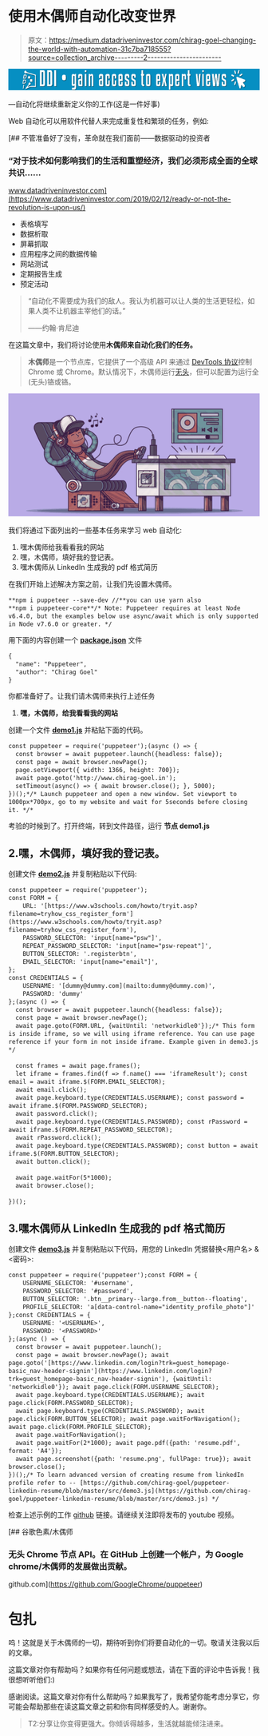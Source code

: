 # 使用木偶师自动化改变世界

> 原文：<https://medium.datadriveninvestor.com/chirag-goel-changing-the-world-with-automation-31c7ba718555?source=collection_archive---------2----------------------->

[![](img/e0365ebe01f78ffc143273859bd780bd.png)](http://www.track.datadriveninvestor.com/1B9E)

—自动化将继续重新定义你的工作(这是一件好事)

Web 自动化可以用软件代替人来完成重复性和繁琐的任务，例如:

[](https://www.datadriveninvestor.com/2019/02/12/ready-or-not-the-revolution-is-upon-us/) [## 不管准备好了没有，革命就在我们面前——数据驱动的投资者

### “对于技术如何影响我们的生活和重塑经济，我们必须形成全面的全球共识……

www.datadriveninvestor.com](https://www.datadriveninvestor.com/2019/02/12/ready-or-not-the-revolution-is-upon-us/) 

*   表格填写
*   数据析取
*   屏幕抓取
*   应用程序之间的数据传输
*   网站测试
*   定期报告生成
*   预定活动

> “自动化不需要成为我们的敌人。我认为机器可以让人类的生活更轻松，如果人类不让机器主宰他们的话。”
> 
> ——约翰·肯尼迪

在这篇文章中，我们将讨论使用**木偶师来自动化我们的任务。**

> **木偶师**是一个节点库，它提供了一个高级 API 来通过 [DevTools 协议](https://chromedevtools.github.io/devtools-protocol/)控制 Chrome 或 Chrome。默认情况下，木偶师运行[无头](https://developers.google.com/web/updates/2017/04/headless-chrome)，但可以配置为运行全(无头)铬或铬。

![](img/f9ec84d66aa1ff7950be1e3de60dfa97.png)

我们将通过下面列出的一些基本任务来学习 web 自动化:

1.  嘿木偶师给我看看我的网站
2.  嘿，木偶师，填好我的登记表。
3.  嘿木偶师从 LinkedIn 生成我的 pdf 格式简历

在我们开始上述解决方案之前，让我们先设置木偶师。

```
**npm i puppeteer --save-dev //**you can use yarn also
**npm i puppeteer-core**/* Note: Puppeteer requires at least Node v6.4.0, but the examples below use async/await which is only supported in Node v7.6.0 or greater. */
```

用下面的内容创建一个 [**package.json**](https://github.com/chirag-goel/puppeteer-linkedin-resume/blob/master/package.json) 文件

```
{
  "name": "Puppeteer",
  "author": "Chirag Goel"
}
```

你都准备好了。让我们请木偶师来执行上述任务

1.  **嘿，木偶师，给我看看我的网站**

创建一个文件 [**demo1.js**](https://github.com/chirag-goel/puppeteer-linkedin-resume/blob/master/src/demo1.js) 并粘贴下面的代码。

```
const puppeteer = require('puppeteer');(async () => {
  const browser = await puppeteer.launch({headless: false});
  const page = await browser.newPage();
  page.setViewport({ width: 1366, height: 700});
  await page.goto('http://www.chirag-goel.in');
  setTimeout(async() => { await browser.close(); }, 5000);
})();*/* Launch puppeteer and open a new window. Set viewport to 1000px*700px, go to my website and wait for 5seconds before closing it. */*
```

考验的时候到了。打开终端，转到文件路径，运行
**节点 demo1.js**

## 2.嘿，木偶师，填好我的登记表。

创建文件 [**demo2.js**](https://github.com/chirag-goel/puppeteer-linkedin-resume/blob/master/src/demo2.js) 并复制粘贴以下代码:

```
const puppeteer = require('puppeteer');
const FORM = {
    URL: '[https://www.w3schools.com/howto/tryit.asp?filename=tryhow_css_register_form'](https://www.w3schools.com/howto/tryit.asp?filename=tryhow_css_register_form'),
    PASSWORD_SELECTOR: 'input[name="psw"]',
    REPEAT_PASSWORD_SELECTOR: 'input[name="psw-repeat"]',
    BUTTON_SELECTOR: '.registerbtn',
    EMAIL_SELECTOR: 'input[name="email"]',
};
const CREDENTIALS = {
    USERNAME: '[dummy@dummy.com](mailto:dummy@dummy.com)',
    PASSWORD: 'dummy'
};(async () => {
  const browser = await puppeteer.launch({headless: false});
  const page = await browser.newPage();
  await page.goto(FORM.URL, {waitUntil: 'networkidle0'});/* This form is inside iframe, so we will using iframe reference. You can use page reference if your form in not inside iframe. Example given in demo3.js */

  const frames = await page.frames();
  let iframe = frames.find(f => f.name() === 'iframeResult'); const email = await iframe.$(FORM.EMAIL_SELECTOR);
  await email.click();
  await page.keyboard.type(CREDENTIALS.USERNAME); const password = await iframe.$(FORM.PASSWORD_SELECTOR);
  await password.click();
  await page.keyboard.type(CREDENTIALS.PASSWORD); const rPassword = await iframe.$(FORM.REPEAT_PASSWORD_SELECTOR);
  await rPassword.click();
  await page.keyboard.type(CREDENTIALS.PASSWORD); const button = await iframe.$(FORM.BUTTON_SELECTOR);
  await button.click();

  await page.waitFor(5*1000);
  await browser.close();

})();
```

## 3.嘿木偶师从 LinkedIn 生成我的 pdf 格式简历

创建文件 [**demo3.js**](https://github.com/chirag-goel/puppeteer-linkedin-resume/blob/master/src/demo3.js) 并复制粘贴以下代码，用您的 LinkedIn 凭据替换<用户名> & <密码>:

```
const puppeteer = require('puppeteer');const FORM = {
    USERNAME_SELECTOR: '#username',
    PASSWORD_SELECTOR: '#password',
    BUTTON_SELECTOR: '.btn__primary--large.from__button--floating',
    PROFILE_SELECTOR: 'a[data-control-name="identity_profile_photo"]'
};const CREDENTIALS = {
    USERNAME: '<USERNAME>',
    PASSWORD: '<PASSWORD>'
};(async () => {
  const browser = await puppeteer.launch(); 
  const page = await browser.newPage(); await page.goto('[https://www.linkedin.com/login?trk=guest_homepage-basic_nav-header-signin'](https://www.linkedin.com/login?trk=guest_homepage-basic_nav-header-signin'), {waitUntil: 'networkidle0'}); await page.click(FORM.USERNAME_SELECTOR);
  await page.keyboard.type(CREDENTIALS.USERNAME); await page.click(FORM.PASSWORD_SELECTOR);
  await page.keyboard.type(CREDENTIALS.PASSWORD); await page.click(FORM.BUTTON_SELECTOR); await page.waitForNavigation(); await page.click(FORM.PROFILE_SELECTOR);
  await page.waitForNavigation();
  await page.waitFor(2*1000); await page.pdf({path: 'resume.pdf', format: 'A4'});
  await page.screenshot({path: 'resume.png', fullPage: true}); await browser.close();
})();/* To learn advanced version of creating resume from linkedIn profile refer to -- [https://github.com/chirag-goel/puppeteer-linkedin-resume/blob/master/src/demo3.js](https://github.com/chirag-goel/puppeteer-linkedin-resume/blob/master/src/demo3.js) */
```

检查上述示例的工作 [github](https://github.com/chirag-goel/puppeteer-linkedin-resume) 链接。请继续关注即将发布的 youtube 视频。

[](https://github.com/GoogleChrome/puppeteer) [## 谷歌色素/木偶师

### 无头 Chrome 节点 API。在 GitHub 上创建一个帐户，为 Google chrome/木偶师的发展做出贡献。

github.com](https://github.com/GoogleChrome/puppeteer) 

# 包扎

呜！这就是关于木偶师的一切，期待听到你们将要自动化的一切。敬请关注我以后的文章。

这篇文章对你有帮助吗？如果你有任何问题或想法，请在下面的评论中告诉我！我很想听听他们:)

感谢阅读。这篇文章对你有什么帮助吗？如果我写了，我希望你能考虑分享它，你可能会帮助那些在读这篇文章之前和你有同样感受的人。谢谢你。

> T2:分享让你变得更强大。你倾诉得越多，生活就越能倾注进来。
